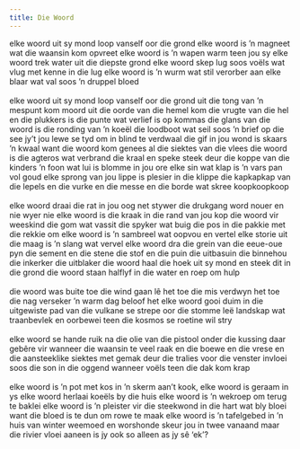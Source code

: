 ```yaml
---
title: Die Woord
---
```

elke woord uit sy mond loop vanself oor die grond elke woord is ’n magneet wat die waansin kom opvreet elke woord is ’n wapen warm teen jou sy elke woord trek water uit die diepste grond elke woord skep lug soos voëls wat vlug met kenne in die lug elke woord is ’n wurm wat stil verorber aan elke blaar wat val soos ’n druppel bloed<br>
<br>
elke woord uit sy mond loop vanself oor die grond uit die tong van ’n mespunt kom moord uit die oorde van die hemel kom die vrugte van die hel en die plukkers is die punte wat verlief is op kommas die glans van die woord is die ronding van ’n koeël die loodboot wat seil soos ’n brief op die see jy’t jou lewe se tyd om in blind te verdwaal die gif in jou wond is skaars ’n kwaal want die woord kom genees al die siektes van die vlees die woord is die agteros wat verbrand die kraal en speke steek deur die koppe van die kinders ’n foon wat lui is blomme in jou ore elke sin wat klap is ’n vars pan vol goud elke sprong van jou lippe is plesier in die klippe die kapkapkap van die lepels en die vurke en die messe en die borde wat skree koopkoopkoop<br>
<br>
elke woord draai die rat in jou oog net stywer die drukgang word nouer en nie wyer nie elke woord is die kraak in die rand van jou kop die woord vir weeskind die gom wat vassit die spyker wat buig die pos in die pakkie met die rekkie om elke woord is ’n sambreel wat oopvou en vertel elke storie uit die maag is ’n slang wat vervel elke woord dra die grein van die eeue-oue pyn die sement en die stene die stof en die puin die uitbasuin die binnehou die inkerker die uitblaker die woord haal die hoek uit sy mond en steek dit in die grond die woord staan halflyf in die water en roep om hulp<br>
<br>
die woord was buite toe die wind gaan lê het toe die mis verdwyn het toe die nag verseker ’n warm dag beloof het elke woord gooi duim in die uitgewiste pad van die vulkane se strepe oor die stomme leë landskap wat traanbevlek en oorbewei teen die kosmos se roetine wil stry<br>
<br>
elke woord se hande ruik na die olie van die pistool onder die kussing daar gebêre vir wanneer die waansin te veel raak en die boewe en die vrese en die aansteeklike siektes met gemak deur die tralies voor die venster invloei soos die son in die oggend wanneer voëls teen die dak kom krap<br>
<br>
elke woord is ’n pot met kos in ’n skerm aan’t kook, elke woord is geraam in ys elke woord herlaai koeëls by die huis elke woord is ’n wekroep om terug te baklei elke woord is ’n pleister vir die steekwond in die hart wat bly bloei want die bloed is te dun om rowe te maak elke woord is ’n tafelgebed in ’n huis van winter weemoed en worshonde skeur jou in twee vanaand maar die rivier vloei aaneen is jy ook so alleen as jy sê ‘ek’?<br>
